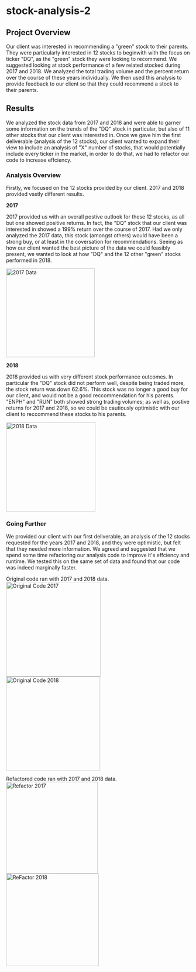 # stock-analysis-2

## Project Overview

Our client was interested in recommending a "green" stock to their parents.  They were particularly interested in 12 stocks to beginwith with the focus on ticker "DQ", as the "green" stock they were looking to recommend.  We suggested looking at stock performance of a few related stocked during 2017 and 2018.  We analyzed the total trading volume and the percent return over the course of these years individually.  We then used this analysis to provide feedback to our client so that they could recommend a stock to their parents. 


## Results

We analyzed the stock data from 2017 and 2018 and were able to garner some information on the trends of the "DQ" stock in particular, but also of 11 other stocks that our client was interested in.  Once we gave him the first deliverable (analysis of the 12 stocks), our client wanted to expand their view to include an analysis of "X" number of stocks, that would potentially include every ticker in the market, in order to do that, we had to refactor our code to increase effciency.

### Analysis Overview

Firstly, we focused on the 12 stocks provided by our client.  2017 and 2018 provided vastly different results.

**2017**

2017 provided us with an overall postive outlook for these 12 stocks, as all but one showed positive returns.  In fact, the "DQ" stock that our client was interested in showed a 199% return over the course of 2017.  Had we only analyzed the 2017 data, this stock (amongst others) would have been a strong buy, or at least in the coversation for recommendations.  Seeing as how our client wanted the best picture of the data we could feasibly present, we wanted to look at how "DQ" and the 12 other "green" stocks performed in 2018.

<img width="242" alt="2017 Data" src="https://user-images.githubusercontent.com/6634774/164778987-472f5cdc-dcda-4a08-8a75-61174999e4c9.png">

**2018**

2018 provided us with very different stock performance outcomes.  In particular the "DQ" stock did not perform well, despite being traded more, the stock return was down 62.6%.  This stock was no longer a good buy for our client, and would not be a good reccommendation for his parents.  "ENPH" and "RUN" both showed strong trading volumes; as well as, postive returns for 2017 and 2018, so we could be cautiously optimistic with our client to reccommend these stocks to his parents.

<img width="244" alt="2018 Data" src="https://user-images.githubusercontent.com/6634774/164779414-89f0fa87-1f4a-4da7-8428-6d1c96c2b00d.png">

### Going Further

We provided our client with our first deliverable, an analysis of the 12 stocks requested for the years 2017 and 2018, and they were optimistic, but felt that they needed more information.  We agreed and suggested that we spend some time refactoring our analysis code to improve it's effciency and runtime.  We tested this on the same set of data and found that our code was indeed marginally faster.

Original code ran with 2017 and 2018 data.
<img width="258" alt="Original Code 2017" src="https://user-images.githubusercontent.com/6634774/164780740-7bb5007d-63e0-472a-b353-af217c6f81de.png">
<img width="257" alt="Original Code 2018" src="https://user-images.githubusercontent.com/6634774/164780793-ded9bd7b-4102-43c3-ae0c-5ff44139056a.png">

Refactored code ran with 2017 and 2018 data.
<img width="250" alt="Refactor 2017" src="https://user-images.githubusercontent.com/6634774/164780932-a53b41e3-0815-42d8-97ce-66a2514221df.png">
<img width="253" alt="ReFactor 2018" src="https://user-images.githubusercontent.com/6634774/164780934-19fe3b7d-bfc9-439e-8481-ddc83488f84c.png">

